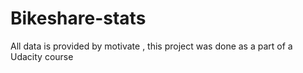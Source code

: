 # Bikeshare-stats
All data is provided by motivate , this project was done as a part of a Udacity course
